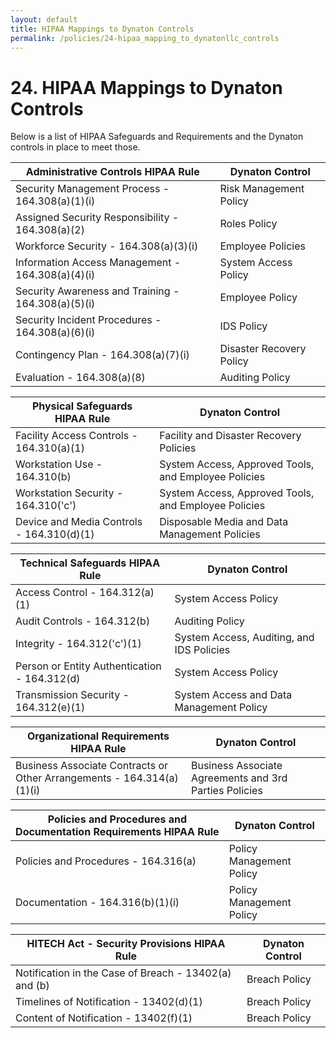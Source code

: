 ```yaml
---
layout: default
title: HIPAA Mappings to Dynaton Controls
permalink: /policies/24-hipaa_mapping_to_dynatonllc_controls
---
```


# 24. HIPAA Mappings to Dynaton Controls

Below is a list of HIPAA Safeguards and Requirements and the Dynaton controls in place to meet those.

| **Administrative Controls** HIPAA Rule             | Dynaton Control          |
| -------------------------------------------------- | ------------------------ |
| Security Management Process - 164.308(a)(1)(i)     | Risk Management Policy   |
| Assigned Security Responsibility - 164.308(a)(2)   | Roles Policy             |
| Workforce Security - 164.308(a)(3)(i)              | Employee Policies        |
| Information Access Management - 164.308(a)(4)(i)   | System Access Policy     |
| Security Awareness and Training - 164.308(a)(5)(i) | Employee Policy          |
| Security Incident Procedures - 164.308(a)(6)(i)    | IDS Policy               |
| Contingency Plan - 164.308(a)(7)(i)                | Disaster Recovery Policy |
| Evaluation - 164.308(a)(8)                         | Auditing Policy          |

| **Physical Safeguards** HIPAA Rule        | Dynaton Control                                      |
| ----------------------------------------- | ---------------------------------------------------- |
| Facility Access Controls - 164.310(a)(1)  | Facility and Disaster Recovery Policies              |
| Workstation Use - 164.310(b)              | System Access, Approved Tools, and Employee Policies |
| Workstation Security - 164.310('c')       | System Access, Approved Tools, and Employee Policies |
| Device and Media Controls - 164.310(d)(1) | Disposable Media and Data Management Policies        |

| **Technical Safeguards** HIPAA Rule          | Dynaton Control                           |
| -------------------------------------------- | ----------------------------------------- |
| Access Control - 164.312(a)(1)               | System Access Policy                      |
| Audit Controls - 164.312(b)                  | Auditing Policy                           |
| Integrity - 164.312('c')(1)                  | System Access, Auditing, and IDS Policies |
| Person or Entity Authentication - 164.312(d) | System Access Policy                      |
| Transmission Security - 164.312(e)(1)        | System Access and Data Management Policy  |

| **Organizational Requirements** HIPAA Rule                            | Dynaton Control                                        |
| --------------------------------------------------------------------- | ------------------------------------------------------ |
| Business Associate Contracts or Other Arrangements - 164.314(a)(1)(i) | Business Associate Agreements and 3rd Parties Policies |

| **Policies and Procedures and Documentation Requirements** HIPAA Rule | Dynaton Control          |
| --------------------------------------------------------------------- | ------------------------ |
| Policies and Procedures - 164.316(a)                                  | Policy Management Policy |
| Documentation - 164.316(b)(1)(i)                                      | Policy Management Policy |

| **HITECH Act - Security Provisions** HIPAA Rule       | Dynaton Control |
| ----------------------------------------------------- | --------------- |
| Notification in the Case of Breach - 13402(a) and (b) | Breach Policy   |
| Timelines of Notification - 13402(d)(1)               | Breach Policy   |
| Content of Notification - 13402(f)(1)                 | Breach Policy   |
